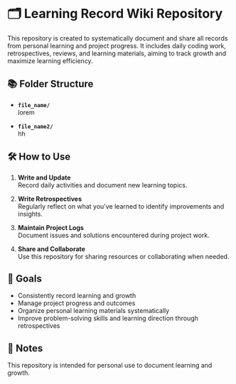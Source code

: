 # 🗂 Learning Record Wiki Repository  

This repository is created to systematically document and share all records from personal learning and project progress. It includes daily coding work, retrospectives, reviews, and learning materials, aiming to track growth and maximize learning efficiency.  

## 📚 Folder Structure  

- **`file_name/`**  
  lorem 

- **`file_name2/`**  
  hh


## 🛠 How to Use  

1. **Write and Update**  
   Record daily activities and document new learning topics.  

2. **Write Retrospectives**  
   Regularly reflect on what you've learned to identify improvements and insights.  

3. **Maintain Project Logs**  
   Document issues and solutions encountered during project work.  

4. **Share and Collaborate**  
   Use this repository for sharing resources or collaborating when needed.  

## 📝 Goals  

- Consistently record learning and growth  
- Manage project progress and outcomes  
- Organize personal learning materials systematically  
- Improve problem-solving skills and learning direction through retrospectives  

## 🔗 Notes  

This repository is intended for personal use to document learning and growth. 
